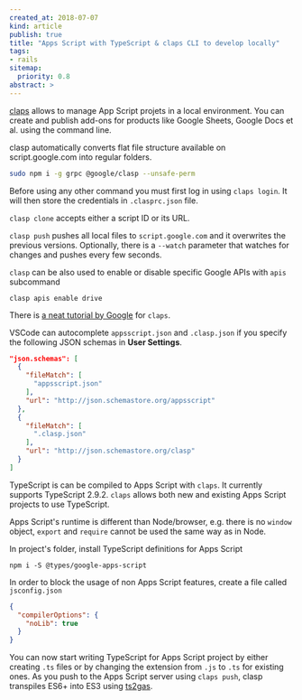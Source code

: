 ```yaml
---
created_at: 2018-07-07
kind: article
publish: true
title: "Apps Script with TypeScript & claps CLI to develop locally"
tags:
- rails
sitemap:
  priority: 0.8
abstract: >
---
```


[claps](https://github.com/google/clasp) allows to manage App Script projets in a local environment. You can create and publish add-ons for products like Google Sheets, Google Docs et al. using the command line.

clasp automatically converts flat file structure available on script.google.com into regular folders.

```bash
sudo npm i -g grpc @google/clasp --unsafe-perm
```

Before using any other command you must first log in using `claps login`. It will then store the credentials in `.clasprc.json` file.

`clasp clone` accepts either a script ID or its URL.

`clasp push` pushes all local files to `script.google.com` and it overwrites the previous versions. Optionally, there is a `--watch` parameter that watches for changes and pushes every few seconds.

`clasp` can be also used to enable or disable specific Google APIs with `apis` subcommand

```
clasp apis enable drive
```

There is [a neat tutorial by Google](https://codelabs.developers.google.com/codelabs/clasp/#0) for `claps`.

VSCode can autocomplete `appsscript.json` and `.clasp.json` if you specify the following JSON schemas in **User Settings**.

```json
"json.schemas": [
  {
    "fileMatch": [
      "appsscript.json"
    ],
    "url": "http://json.schemastore.org/appsscript"
  },
  {
    "fileMatch": [
      ".clasp.json"
    ],
    "url": "http://json.schemastore.org/clasp"
  }
]
```


TypeScript is can be compiled to Apps Script with `claps`. It currently supports TypeScript 2.9.2. `claps` allows both new and existing Apps Script projects to use TypeScript.

Apps Script's runtime is different than Node/browser, e.g. there is no `window` object, `export` and `require` cannot be used the same way as in Node.

In project's folder, install TypeScript definitions for Apps Script

```
npm i -S @types/google-apps-script
```

In order to block the usage of non Apps Script features, create a file called `jsconfig.json`

```json
{
  "compilerOptions": {
    "noLib": true
  }
}
```

You can now start writing TypeScript for Apps Script project by either creating `.ts` files or by changing the extension from `.js` to `.ts` for existing ones. As you push to the Apps Script server using `claps push`, clasp transpiles ES6+ into ES3 using [ts2gas](https://github.com/grant/ts2gas).
